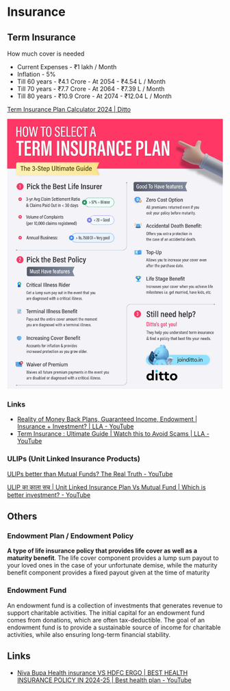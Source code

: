 # Insurance

## Term Insurance

How much cover is needed

- Current Expenses - ₹1 lakh / Month
- Inflation - 5%
- Till 60 years - ₹4.1 Crore - At 2054 - ₹4.54 L / Month
- Till 70 years - ₹7.7 Crore - At 2064 - ₹7.39 L / Month
- Till 80 years - ₹10.9 Crore - At 2074 - ₹12.04 L / Month

[Term Insurance Plan Calculator 2024 | Ditto](https://joinditto.in/term-insurance/cover-calculator/)

![How to select a term insurance plan](../media/Pasted%20image%2020240913155100.jpg)

### Links

- [Reality of Money Back Plans, Guaranteed Income, Endowment | Insurance + Investment? | LLA - YouTube](https://www.youtube.com/watch?v=GqYfI1h4_Yg)
- [Term Insurance : Ultimate Guide | Watch this to Avoid Scams | LLA - YouTube](https://www.youtube.com/watch?v=FFWtUThoPqw)

### ULIPs (Unit Linked Insurance Products)

[ULIPs better than Mutual Funds? The Real Truth - YouTube](https://www.youtube.com/watch?v=TZWcSObJLeI)

[ULIP का काला सच | Unit Linked Insurance Plan Vs Mutual Fund | Which is better investment? - YouTube](https://www.youtube.com/watch?v=eNl6SMjTqMo)

## Others

### Endowment Plan / Endowment Policy

**A type of life insurance policy that provides life cover as well as a maturity benefit**. The life cover component provides a lump sum payout to your loved ones in the case of your unfortunate demise, while the maturity benefit component provides a fixed payout given at the time of maturity

### Endowment Fund

An endowment fund is a collection of investments that generates revenue to support charitable activities. The initial capital for an endowment fund comes from donations, which are often tax-deductible. The goal of an endowment fund is to provide a sustainable source of income for charitable activities, while also ensuring long-term financial stability.

## Links

- [Niva Bupa Health insurance VS HDFC ERGO | BEST HEALTH INSURANCE POLICY IN 2024-25 | Best health plan - YouTube](https://www.youtube.com/watch?v=15w1KKkjx8g)
